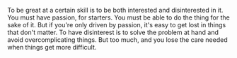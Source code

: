 To be great at a certain skill is to be both interested and disinterested in it. You must have passion, for starters. You must be able to do the thing for the sake of it. But if you're only driven by passion, it's easy to get lost in things that don't matter. To have disinterest is to solve the problem at hand and avoid overcomplicating things. But too much, and you lose the care needed when things get more difficult.